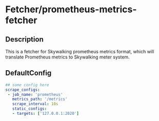 # Fetcher/prometheus-metrics-fetcher
## Description
This is a fetcher for Skywalking prometheus metrics format, which will translate Prometheus metrics to Skywalking meter system.
## DefaultConfig
```yaml
## some config here
scrape_configs:
 - job_name: 'prometheus'
   metrics_path: '/metrics'
   scrape_interval: 10s
   static_configs:
   - targets: ['127.0.0.1:2020']
```
